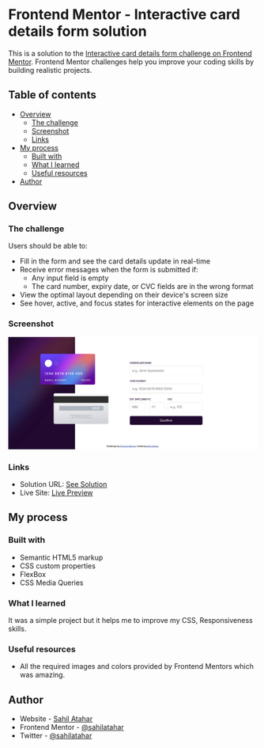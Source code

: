 # Frontend Mentor - Interactive card details form solution

This is a solution to the [Interactive card details form challenge on Frontend Mentor](https://www.frontendmentor.io/challenges/interactive-card-details-form-XpS8cKZDWw). Frontend Mentor challenges help you improve your coding skills by building realistic projects.

## Table of contents

- [Overview](#overview)
  - [The challenge](#the-challenge)
  - [Screenshot](#screenshot)
  - [Links](#links)
- [My process](#my-process)
  - [Built with](#built-with)
  - [What I learned](#what-i-learned)
  - [Useful resources](#useful-resources)
- [Author](#author)

## Overview

### The challenge

Users should be able to:

- Fill in the form and see the card details update in real-time
- Receive error messages when the form is submitted if:
  - Any input field is empty
  - The card number, expiry date, or CVC fields are in the wrong format
- View the optimal layout depending on their device's screen size
- See hover, active, and focus states for interactive elements on the page

### Screenshot

![](./images/Screenshot.png)

### Links

- Solution URL: [See Solution](https://github.com/Front-End-Challenges/tree/main/interactive-card-details-form/)
- Live Site: [Live Preview](https://sahilatahar.github.io/Front-End-Challenges/interactive-card-details-form/)

## My process

### Built with

- Semantic HTML5 markup
- CSS custom properties
- FlexBox
- CSS Media Queries

### What I learned

It was a simple project but it helps me to improve my CSS, Responsiveness skills.

### Useful resources

- All the required images and colors provided by Frontend Mentors which was amazing.

## Author

- Website - [Sahil Atahar](https://linktr.ee/sahilatahar)
- Frontend Mentor - [@sahilatahar](https://www.frontendmentor.io/profile/sahilatahar)
- Twitter - [@sahilatahar](https://www.twitter.com/sahilatahar)
